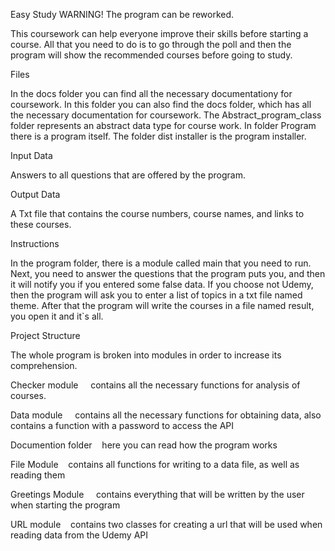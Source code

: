 Easy Study
WARNING!
The program can be reworked.

This coursework can help everyone improve their skills before starting a course. 
All that you need to do is to go through the poll and then the program will show
the recommended courses before going to study.

Files

In the docs folder you can find all the necessary documentationy for coursework. In this folder you
can also find the docs folder, which has all the necessary documentation for coursework.
The Abstract_program_class folder represents an abstract data type for course work. 
In folder Program there is a program itself. The folder dist installer is the program installer.

Input Data

Answers to all questions that are offered by the program.

Output Data

A Txt file that contains the course numbers, course names, and links to these courses.

Instructions

In the program folder, there is a module called main that you need to run. Next, you need
to answer the questions that the program puts you, and then it will notify you if you entered
some false data. If you choose not Udemy, then the program will ask you to enter a list of
topics in a txt file named theme. After that the program will write the courses in a file
named result, you open it and it`s all.

Project Structure

The whole program is broken into modules in order to increase its comprehension.

Checker module
    contains all the necessary functions for analysis of courses.

Data module
    contains all the necessary functions for obtaining data, also contains a function with a password to access the API

Documention folder
   here you can read how the program works

File Module
   contains all functions for writing to a data file, as well as reading them

Greetings Module
    contains everything that will be written by the user when starting the program

URL module
   contains two classes for creating a url that will be used when reading data from the Udemy API
